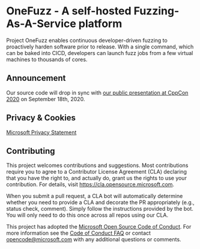 # OneFuzz - A self-hosted Fuzzing-As-A-Service platform

Project OneFuzz enables continuous developer-driven fuzzing to proactively
harden software prior to release.  With a single command, which can be baked
into CICD, developers can launch fuzz jobs from a few virtual machines to
thousands of cores.

## Announcement

Our source code will drop in sync with [our public presentation at CppCon
2020](https://cppcon2020.sched.com/event/e7C0/introducing-microsofts-new-open-source-fuzzing-platform)
on September 18th, 2020.

## Privacy & Cookies

[Microsoft Privacy Statement](https://go.microsoft.com/fwlink/?LinkId=521839)

## Contributing

This project welcomes contributions and suggestions.  Most contributions require you to agree to a
Contributor License Agreement (CLA) declaring that you have the right to, and actually do, grant us
the rights to use your contribution. For details, visit https://cla.opensource.microsoft.com.

When you submit a pull request, a CLA bot will automatically determine whether you need to provide
a CLA and decorate the PR appropriately (e.g., status check, comment). Simply follow the instructions
provided by the bot. You will only need to do this once across all repos using our CLA.

This project has adopted the [Microsoft Open Source Code of Conduct](https://opensource.microsoft.com/codeofconduct/).
For more information see the [Code of Conduct FAQ](https://opensource.microsoft.com/codeofconduct/faq/) or
contact [opencode@microsoft.com](mailto:opencode@microsoft.com) with any additional questions or comments.
